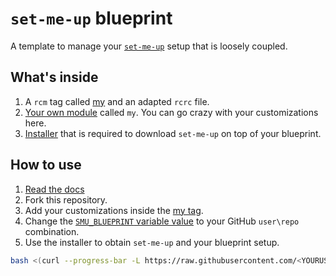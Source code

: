 # `set-me-up` blueprint

A template to manage your [`set-me-up`](https://github.com/nicholasadamou/set-me-up) setup that is loosely coupled.

## What's inside

1.  A `rcm` tag called [my](.dotfiles/tag-my) and an adapted `rcrc` file.
2.  [Your own module](.dotfiles/tag-my/modules/my) called `my`. You can go crazy with your customizations here.
3.  [Installer](.dotfiles/tag-my/modules/install.sh) that is required to download `set-me-up` on top of your blueprint.

## How to use

1.  [Read the docs](https://github.com/nicholasadamou/set-me-up#set-me-up)
2.  Fork this repository.
3.  Add your customizations inside the [my tag](.dotfiles/tag-my).
4.  Change the [`SMU_BLUEPRINT` variable value](.dotfiles/tag-my/modules/install.sh#L5) to your GitHub `user\repo` combination.
5.  Use the installer to obtain `set-me-up` and your blueprint setup.

```bash
bash <(curl --progress-bar -L https://raw.githubusercontent.com/<YOURUSERNAME>/set-me-up-blueprint/master/.dotfiles/tag-my/modules/install.sh)
```

